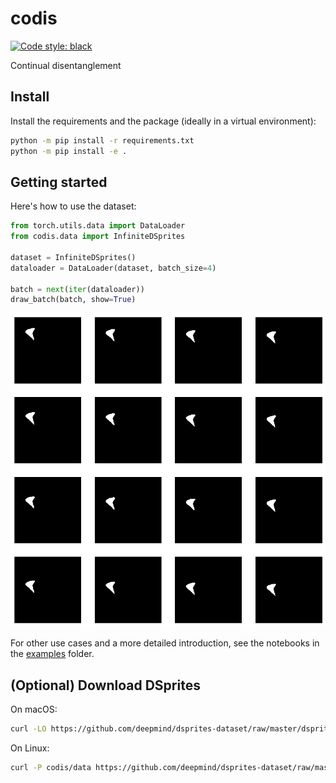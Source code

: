 # codis

<p align="left">
<a href="https://github.com/psf/black"><img alt="Code style: black" src="https://img.shields.io/badge/code%20style-black-000000.svg"></a>
</p>
Continual disentanglement

## Install

Install the requirements and the package (ideally in a virtual environment):

```bash
python -m pip install -r requirements.txt
python -m pip install -e .
```

## Getting started

Here's how to use the dataset:

```python
from torch.utils.data import DataLoader
from codis.data import InfiniteDSprites

dataset = InfiniteDSprites()
dataloader = DataLoader(dataset, batch_size=4)

batch = next(iter(dataloader))
draw_batch(batch, show=True)
```

<img src="examples/img/batch.png" width="600" alt="The result of the above code.">


For other use cases and a more detailed introduction, see the notebooks in the [examples](examples/) folder.

## (Optional) Download DSprites

On macOS:

```bash
curl -LO https://github.com/deepmind/dsprites-dataset/raw/master/dsprites_ndarray_co1sh3sc6or40x32y32_64x64.npz --output_dir codis/data
```

On Linux:

```bash
curl -P codis/data https://github.com/deepmind/dsprites-dataset/raw/master/dsprites_ndarray_co1sh3sc6or40x32y32_64x64.npz
```
